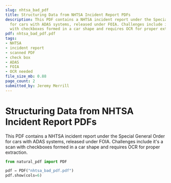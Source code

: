 ```yaml
---
slug: nhtsa_bad_pdf
title: Structuring Data from NHTSA Incident Report PDFs
description: This PDF contains a NHTSA incident report under the Special General Order
  for cars with ADAS systems, released under FOIA. Challenges include it's a scan
  with checkboxes formed in a car shape and requires OCR for proper extraction.
pdf: nhtsa_bad_pdf.pdf
tags:
- NHTSA
- incident report
- scanned PDF
- check box
- ADAS
- FOIA
- OCR needed
file_size_mb: 0.88
page_count: 2
submitted_by: Jeremy Merrill
---
```

# Structuring Data from NHTSA Incident Report PDFs

This PDF contains a NHTSA incident report under the Special General Order for cars with ADAS systems, released under FOIA. Challenges include it's a scan with checkboxes formed in a car shape and requires OCR for proper extraction.

```python
from natural_pdf import PDF

pdf = PDF("nhtsa_bad_pdf.pdf")
pdf.show(cols=6)
```